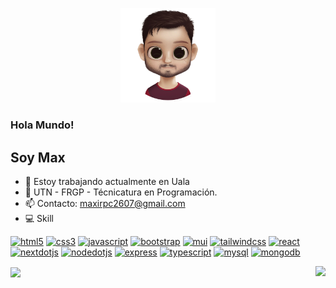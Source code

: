 <p align="center">
  <img width="30%" height="" src="./image/avatar-sinfondo.png">
</p>


### Hola Mundo!

## Soy Max

- 🔭 Estoy trabajando actualmente en Uala
- 💬 UTN - FRGP - Técnicatura en Programación.
- 📫 Contacto: [maxirpc2607@gmail.com](mailto:maxirpc2607@gmail.com) 
- 💻 Skill

[![html5](https://img.shields.io/badge/html5-E34F26?style=for-the-badge&logo=html5&logoColor=white&labelColor=101010)]()
[![css3](https://img.shields.io/badge/css3-1572B6?style=for-the-badge&logo=css3&logoColor=white&labelColor=101010)]()
[![javascript](https://img.shields.io/badge/javascript-F7DF1E?style=for-the-badge&logo=javascript&logoColor=white&labelColor=101010)]()
[![bootstrap](https://img.shields.io/badge/bootstrap-7952B3?style=for-the-badge&logo=bootstrap&logoColor=white&labelColor=101010)]()
[![mui](https://img.shields.io/badge/mui-007FFF?style=for-the-badge&logo=mui&logoColor=white&labelColor=101010)]()
[![tailwindcss](https://img.shields.io/badge/tailwindcss-06B6D4?style=for-the-badge&logo=tailwindcss&logoColor=white&labelColor=101010)]()
[![react](https://img.shields.io/badge/react-61DAFB?style=for-the-badge&logo=react&logoColor=white&labelColor=101010)]()
[![nextdotjs](https://img.shields.io/badge/nextjs-000000?style=for-the-badge&logo=nextdotjs&logoColor=white&labelColor=101010)]()
[![nodedotjs](https://img.shields.io/badge/nodejs-339933?style=for-the-badge&logo=nodedotjs&logoColor=white&labelColor=101010)]()
[![express](https://img.shields.io/badge/express-000000?style=for-the-badge&logo=express&logoColor=white&labelColor=101010)]()
[![typescript](https://img.shields.io/badge/typescript-3178C6?style=for-the-badge&logo=typescript&logoColor=white&labelColor=101010)]()
[![mysql](https://img.shields.io/badge/mysql-4479A1?style=for-the-badge&logo=mysql&logoColor=white&labelColor=101010)]()
[![mongodb](https://img.shields.io/badge/mongodb-47A248?style=for-the-badge&logo=mongodb&logoColor=white&labelColor=101010)]()

<a href="https://github.com/Maxi-rpc">
  <img align="center" src="https://github-readme-stats.vercel.app/api?username=Maxi-rpc&show_icons=true&theme=dark&line_height=40" />
</a>

<a href="https://github.com/Maxi-rpc">
  <img align="right" src="https://github-readme-stats.vercel.app/api/top-langs/?username=Maxi-rpc&theme=dark&hide_langs_below=1" />
</a>





